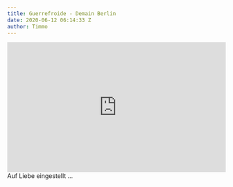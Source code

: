 ```yaml
---
title: Guerrefroide - Demain Berlin
date: 2020-06-12 06:14:33 Z
author: Timmo
---
```


<div class="soundcloud-container ">

<iframe width="100%" height="300" scrolling="no" frameborder="no" allow="autoplay" src="https://w.soundcloud.com/player/?url=https%3A//api.soundcloud.com/tracks/329163214&color=%237a7a7a&auto_play=false&hide_related=false&show_comments=true&show_user=true&show_reposts=false&show_teaser=true&visual=true"></iframe>

</div>

<div class="post-content-message"> 
Auf Liebe eingestellt …
</div>
